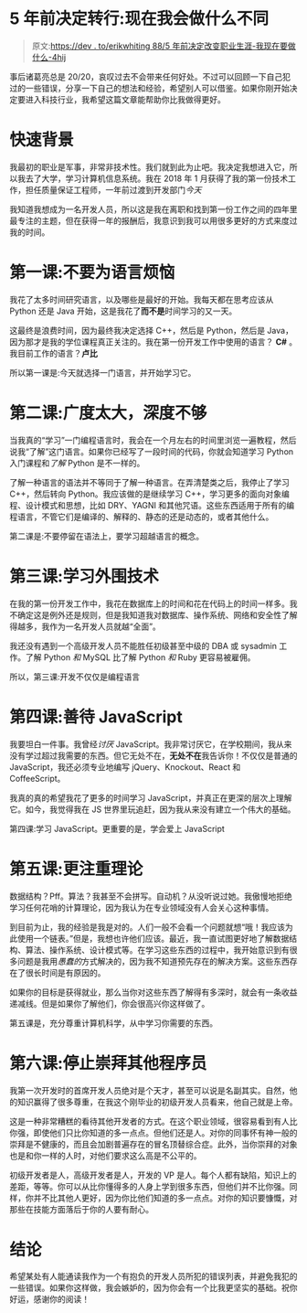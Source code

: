# 5 年前决定转行:现在我会做什么不同

> 原文:[https://dev . to/erikwhiting 88/5 年前决定改变职业生涯-我现在要做什么-4hij](https://dev.to/erikwhiting88/decided-to-change-careers-5-years-ago-what-i-d-do-differently-now-4hij)

事后诸葛亮总是 20/20，哀叹过去不会带来任何好处。不过可以回顾一下自己犯过的一些错误，分享一下自己的想法和经验，希望别人可以借鉴。如果你刚开始决定要进入科技行业，我希望这篇文章能帮助你比我做得更好。

# [](#quick-background)快速背景

我最初的职业是军事，非常非技术性。我们就到此为止吧。我决定我想进入它，所以我去了大学，学习计算机信息系统。我在 2018 年 1 月获得了我的第一份技术工作，担任质量保证工程师，一年前过渡到开发部门*今天*

我知道我想成为一名开发人员，所以这是我在离职和找到第一份工作之间的四年里最专注的主题，但在获得一年的报酬后，我意识到我可以用很多更好的方式来度过我的时间。

# 第一课:不要为语言烦恼

我花了太多时间研究语言，以及哪些是最好的开始。我每天都在思考应该从 Python 还是 Java 开始，这是我花了**而不是**时间学习的又一天。

这最终是浪费时间，因为最终我决定选择 C++，然后是 Python，然后是 Java，因为那才是我的学位课程真正关注的。我在第一份开发工作中使用的语言？ **C#** 。我目前工作的语言？**卢比**

所以第一课是:今天就选择一门语言，并开始学习它。

# [](#lesson-2-too-much-breadth-not-enough-depth)第二课:广度太大，深度不够

当我真的“学习”一门编程语言时，我会在一个月左右的时间里浏览一遍教程，然后说我“了解”这门语言。如果你已经写了一段时间的代码，你就会知道学习 Python 入门课程和*了解* Python 是不一样的。

了解一种语言的语法并不等同于了解一种语言。在弄清楚类之后，我停止了学习 C++，然后转向 Python。我应该做的是继续学习 C++，学习更多的面向对象编程、设计模式和思想，比如 DRY、YAGNI 和其他咒语。这些东西适用于所有的编程语言，不管它们是编译的、解释的、静态的还是动态的，或者其他什么。

第二课是:不要停留在语法上，要学习超越语言的概念。

# [](#lesson-3-learn-peripheral-technologies)第三课:学习外围技术

在我的第一份开发工作中，我花在数据库上的时间和花在代码上的时间一样多。我不确定这是例外还是规则，但是我知道我对数据库、操作系统、网络和安全性了解得越多，我作为一名开发人员就越“全面”。

我还没有遇到一个高级开发人员不能胜任初级甚至中级的 DBA 或 sysadmin 工作。了解 Python *和* MySQL 比了解 Python *和* Ruby 更容易被雇佣。

所以，第三课:开发不仅仅是编程语言

# 第四课:善待 JavaScript

我要坦白一件事。我曾经*讨厌* JavaScript。我非常讨厌它，在学校期间，我从来没有学过超过我需要的东西。但它无处不在，**无处不在**我告诉你！不仅仅是普通的 JavaScript，我还必须专业地编写 jQuery、Knockout、React 和 CoffeeScript。

我真的真的希望我花了更多的时间学习 JavaScript，并真正在更深的层次上理解它。如今，我觉得我在 JS 世界里玩追赶，因为我从来没有建立一个伟大的基础。

第四课:学习 JavaScript。更重要的是，学会爱上 JavaScript

# [](#lesson-5-pay-more-attention-to-theory)第五课:更注重理论

数据结构？Pff。算法？我甚至不会拼写。自动机？从没听说过她。我傲慢地拒绝学习任何花哨的计算理论，因为我认为在专业领域没有人会关心这种事情。

到目前为止，我的经验是我是对的。人们一般不会看一个问题就想“哦！我应该为此使用一个链表。”但是，我想也许他们应该。最近，我一直试图更好地了解数据结构、算法、操作系统、设计模式等。在学习这些东西的过程中，我开始意识到有很多问题是我用*愚蠢的*方式解决的，因为我不知道预先存在的解决方案。这些东西存在了很长时间是有原因的。

如果你的目标是获得就业，那么当你对这些东西了解得有多深时，就会有一条收益递减线。但是如果你了解他们，你会很高兴你这样做了。

第五课是，充分尊重计算机科学，从中学习你需要的东西。

# 第六课:停止崇拜其他程序员

我第一次开发时的首席开发人员绝对是个天才，甚至可以说是名副其实。自然，他的知识赢得了很多尊重，在我这个刚毕业的初级开发人员看来，他自己就是上帝。

这是一种非常糟糕的看待其他开发者的方式。在这个职业领域，很容易看到有人比你强，即使他们只比你知道的多一点点。但他们还是人。对你的同事怀有神一般的崇拜是不健康的，而且会加剧普遍存在的冒名顶替综合症。此外，当你崇拜的对象也是和你一样的人时，对他们要求这么高是不公平的。

初级开发者是人，高级开发者是人，开发的 VP 是人。每个人都有缺陷，知识上的差距，等等。你可以从比你懂得多的人身上学到很多东西，但他们并不比你强。同样，你并不比其他人更好，因为你比他们知道的多一点点。对你的知识要慷慨，对那些在技能方面落后于你的人要有耐心。

# [](#conclusion)结论

希望某处有人能通读我作为一个有抱负的开发人员所犯的错误列表，并避免我犯的一些错误。如果你这样做，我会嫉妒的，因为你会有一个比我更坚实的基础。祝你好运，感谢你的阅读！